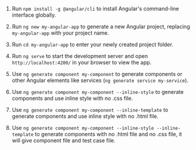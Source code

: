 1. Run `npm install -g @angular/cli` to install Angular's command-line interface globally.

2. Run `ng new my-angular-app` to generate a new Angular project, replacing `my-angular-app` with your project name.

3. Run `cd my-angular-app` to enter your newly created project folder.

4. Run `ng serve` to start the development server and open `http://localhost:4200/` in your browser to view the app.

5. Use `ng generate component my-component` to generate components or other Angular elements like services (`ng generate service my-service`).

6. Use `ng generate component my-component --inline-style` to generate components and use inline style with no .css file.

7. Use `ng generate component my-component --inline-template` to generate components and use inline style with no .html file.

8. Use `ng generate component my-component --inline-style --inline-template` to generate components with no .html file and no .css file, it will give component file and test case file.

